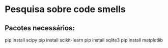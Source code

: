 # Pesquisa sobre code smells

## Pacotes necessários:
pip install scipy
pip install scikit-learn
pip install sqlite3
pip install matplotlib
